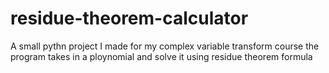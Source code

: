 # residue-theorem-calculator
A small pythn project I made for my complex variable transform course
the program takes in a ploynomial and solve it using residue theorem formula 
